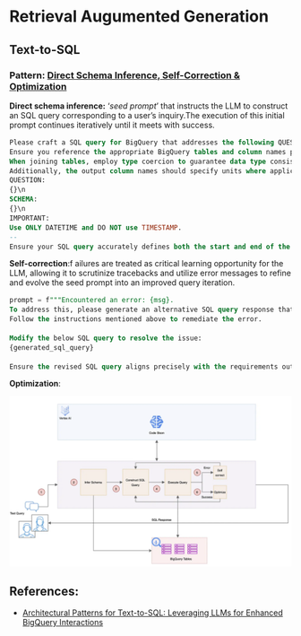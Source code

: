 # Retrieval Augumented Generation



## Text-to-SQL

### **Pattern: [Direct Schema Inference, Self-Correction & Optimization](https://github.com/arunpshankar/LLM-Text-to-SQL-Architectures/blob/main/05-Pattern-V/01-self-correct-rank-by-latency-chat.ipynb)**

**Direct schema inference:** ‘*seed prompt*’ that instructs the LLM to construct an SQL query corresponding to a user’s inquiry.The execution of this initial prompt continues iteratively until it meets with success.

```sql
Please craft a SQL query for BigQuery that addresses the following QUESTION provided below. 
Ensure you reference the appropriate BigQuery tables and column names provided in the SCHEMA below. 
When joining tables, employ type coercion to guarantee data type consistency for the join columns. 
Additionally, the output column names should specify units where applicable.\n
QUESTION:
{}\n
SCHEMA:
{}\n
IMPORTANT: 
Use ONLY DATETIME and DO NOT use TIMESTAMP.
--
Ensure your SQL query accurately defines both the start and end of the DATETIME range.
```

**Self-correction**:f ailures are treated as critical learning opportunity for the LLM,  allowing it to scrutinize tracebacks and utilize error messages to  refine and evolve the seed prompt into an improved query iteration.

```sql
prompt = f"""Encountered an error: {msg}. 
To address this, please generate an alternative SQL query response that avoids this specific error. 
Follow the instructions mentioned above to remediate the error. 

Modify the below SQL query to resolve the issue:
{generated_sql_query}

Ensure the revised SQL query aligns precisely with the requirements outlined in the initial question."""
```

**Optimization**:

![image-20231115074047300](./assets/image-20231115074047300.png)

## References:

- [Architectural Patterns for Text-to-SQL: Leveraging LLMs for Enhanced BigQuery Interactions](https://medium.com/google-cloud/architectural-patterns-for-text-to-sql-leveraging-llms-for-enhanced-bigquery-interactions-59756a749e15)